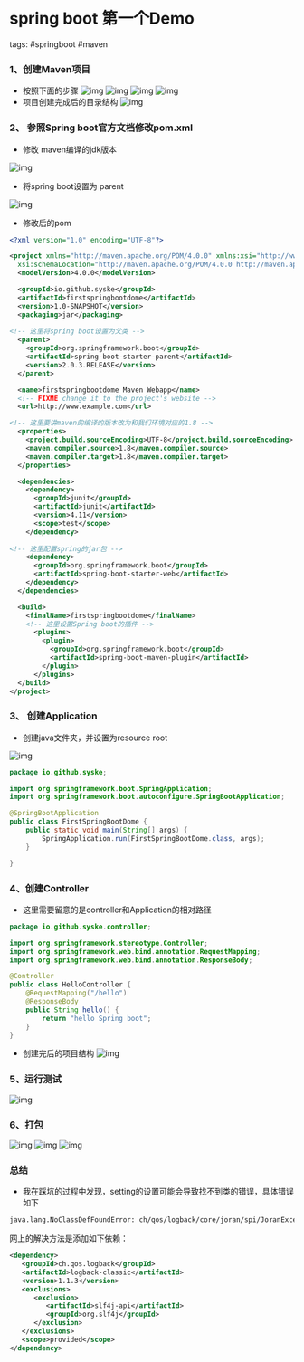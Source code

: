 # spring boot 第一个Demo

tags: #springboot #maven

### 1、创建Maven项目

- 按照下面的步骤
  ![img](https://images2018.cnblogs.com/blog/1077694/201807/1077694-20180730222542907-1030031109.png)
  ![img](https://images2018.cnblogs.com/blog/1077694/201807/1077694-20180730222557879-1441267785.png)
  ![img](https://images2018.cnblogs.com/blog/1077694/201807/1077694-20180730222607387-1095391968.png)
  ![img](https://images2018.cnblogs.com/blog/1077694/201807/1077694-20180730222618148-2063604681.png)
- 项目创建完成后的目录结构
  ![img](https://images2018.cnblogs.com/blog/1077694/201807/1077694-20180730222632056-1092370702.png)

### 2、 参照Spring boot官方文档修改pom.xml

- 修改 maven编译的jdk版本

![img](https://images2018.cnblogs.com/blog/1077694/201807/1077694-20180730222733022-1987579903.png)

- 将spring boot设置为 parent

![img](https://images2018.cnblogs.com/blog/1077694/201807/1077694-20180730222805583-1640891201.png)

- 修改后的pom

```xml
<?xml version="1.0" encoding="UTF-8"?>

<project xmlns="http://maven.apache.org/POM/4.0.0" xmlns:xsi="http://www.w3.org/2001/XMLSchema-instance"
  xsi:schemaLocation="http://maven.apache.org/POM/4.0.0 http://maven.apache.org/xsd/maven-4.0.0.xsd">
  <modelVersion>4.0.0</modelVersion>

  <groupId>io.github.syske</groupId>
  <artifactId>firstspringbootdome</artifactId>
  <version>1.0-SNAPSHOT</version>
  <packaging>jar</packaging>
  
<!-- 这里将spring boot设置为父类 -->
  <parent>
    <groupId>org.springframework.boot</groupId>
    <artifactId>spring-boot-starter-parent</artifactId>
    <version>2.0.3.RELEASE</version>
  </parent>

  <name>firstspringbootdome Maven Webapp</name>
  <!-- FIXME change it to the project's website -->
  <url>http://www.example.com</url>

<!-- 这里要讲maven的编译的版本改为和我们环境对应的1.8 -->
  <properties>
    <project.build.sourceEncoding>UTF-8</project.build.sourceEncoding>
    <maven.compiler.source>1.8</maven.compiler.source>
    <maven.compiler.target>1.8</maven.compiler.target>
  </properties>

  <dependencies>
    <dependency>
      <groupId>junit</groupId>
      <artifactId>junit</artifactId>
      <version>4.11</version>
      <scope>test</scope>
    </dependency>
    
<!-- 这里配置spring的jar包 -->
    <dependency>
      <groupId>org.springframework.boot</groupId>
      <artifactId>spring-boot-starter-web</artifactId>
    </dependency>
  </dependencies>

  <build>
    <finalName>firstspringbootdome</finalName>
    <!-- 这里设置Spring boot的插件 -->
      <plugins>
        <plugin>
          <groupId>org.springframework.boot</groupId>
          <artifactId>spring-boot-maven-plugin</artifactId>
        </plugin>
      </plugins>
  </build>
</project>
```

### 3、 创建Application

- 创建java文件夹，并设置为resource root

![img](https://images2018.cnblogs.com/blog/1077694/201807/1077694-20180730223122579-1304577635.png)

```java
package io.github.syske;

import org.springframework.boot.SpringApplication;
import org.springframework.boot.autoconfigure.SpringBootApplication;

@SpringBootApplication
public class FirstSpringBootDome {
    public static void main(String[] args) {
        SpringApplication.run(FirstSpringBootDome.class, args);
    }

}
```

### 4、创建Controller

- 这里需要留意的是controller和Application的相对路径

```java
package io.github.syske.controller;

import org.springframework.stereotype.Controller;
import org.springframework.web.bind.annotation.RequestMapping;
import org.springframework.web.bind.annotation.ResponseBody;

@Controller
public class HelloController {
    @RequestMapping("/hello")
    @ResponseBody
    public String hello() {
        return "hello Spring boot";
    }
}
```

- 创建完后的项目结构
  ![img](https://images2018.cnblogs.com/blog/1077694/201807/1077694-20180730223107373-505337335.png)

### 5、运行测试

![img](https://images2018.cnblogs.com/blog/1077694/201807/1077694-20180730223214691-485365474.png)

### 6、打包

![img](https://images2018.cnblogs.com/blog/1077694/201807/1077694-20180730223228646-1708303611.png)
![img](https://images2018.cnblogs.com/blog/1077694/201807/1077694-20180730223241115-1689043832.png)
![img](https://images2018.cnblogs.com/blog/1077694/201807/1077694-20180730223249100-197018426.png)

### 总结

- 我在踩坑的过程中发现，setting的设置可能会导致找不到类的错误，具体错误如下

```sh
java.lang.NoClassDefFoundError: ch/qos/logback/core/joran/spi/JoranException
```

网上的解决方法是添加如下依赖：

```xml
<dependency>
   <groupId>ch.qos.logback</groupId>
   <artifactId>logback-classic</artifactId>
   <version>1.1.3</version>
   <exclusions>
      <exclusion>
         <artifactId>slf4j-api</artifactId>
         <groupId>org.slf4j</groupId>
      </exclusion>
   </exclusions>
   <scope>provided</scope>
</dependency>
```

